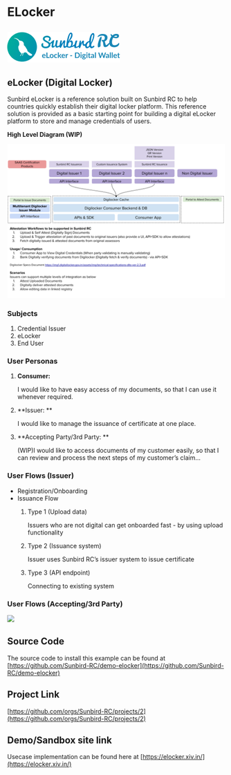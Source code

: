 # ELocker

## ![](<../.gitbook/assets/image (5) (1).png>)

## eLocker (Digital Locker)

Sunbird eLocker is a reference solution built on Sunbird RC to help countries quickly establish their digital locker platform. This reference solution is provided as a basic starting point for building a digital eLocker platform to store and manage credentials of users.

**High Level Diagram (WIP)**

![](../.gitbook/assets/digilocker-registry-and-credentialing-with-sunbird-rc.png)

### Subjects

1. Credential Issuer
2. eLocker
3. End User

### **User Personas**

1.  **Consumer:**

    I would like to have easy access of my documents, so that I can use it whenever required.
2.  \*\*Issuer: \*\*

    I would like to manage the issuance of certificate at one place.
3.  \*\*Accepting Party/3rd Party: \*\*

    (WIP)I would like to access documents of my customer easily, so that I can review and process the next steps of my customer’s claim…

### **User Flows (Issuer)**

* Registration/Onboarding
* Issuance Flow
  1.  Type 1 (Upload data)

      Issuers who are not digital can get onboarded fast - by using upload functionality
  2.  Type 2 (Issuance system)

      Issuer uses Sunbird RC’s issuer system to issue certificate
  3.  Type 3 (API endpoint)

      Connecting to existing system

### **User Flows (Accepting/3rd Party)**

![](https://lh3.googleusercontent.com/Yp3qVYF3\_oMtgXQrsoav-OO\_Jld673cXWImFbU8bfYB5vO5zVRXFjURmRWYzkwG\_VTu36\_mrnV1D1bI6jbw0hPLT9VedPSGqBpC7m8g3MHjGjGSTxdl42OipH62KK5auy6TbQ7\_1=s0)

## Source Code

The source code to install this example can be found at [https://github.com/Sunbird-RC/demo-elocker](https://github.com/Sunbird-RC/demo-elocker)

## Project Link

[https://github.com/orgs/Sunbird-RC/projects/2](https://github.com/orgs/Sunbird-RC/projects/2)

## Demo/Sandbox site link

Usecase implementation can be found here at [https://elocker.xiv.in/](https://elocker.xiv.in/)
